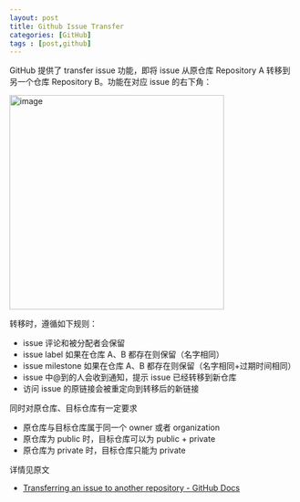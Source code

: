 ```yaml
---
layout: post
title: Github Issue Transfer
categories: [GitHub]
tags : [post,github]
---
```


GitHub 提供了 transfer issue 功能，即将 issue 从原仓库 Repository A 转移到另一个仓库 Repository B。功能在对应 issue 的右下角： 

<img width="376" alt="image" src="https://dylanninin.com/assets/images/issues/401de4e8-d02f-4290-90cd-e439687f7ba2.png">

转移时，遵循如下规则：
- issue 评论和被分配者会保留
- issue label 如果在仓库 A、B 都存在则保留（名字相同）
- issue milestone 如果在仓库 A、B 都存在则保留（名字相同+过期时间相同）
- issue 中@到的人会收到通知，提示 issue 已经转移到新仓库
- 访问 issue 的原链接会被重定向到转移后的新链接


同时对原仓库、目标仓库有一定要求
- 原仓库与目标仓库属于同一个 owner 或者 organization
- 原仓库为 public 时，目标仓库可以为 public + private
- 原仓库为 private 时，目标仓库只能为 private 

详情见原文 

- [Transferring an issue to another repository - GitHub Docs](https://docs.github.com/en/issues/tracking-your-work-with-issues/transferring-an-issue-to-another-repository)